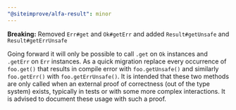 ```yaml
---
"@siteimprove/alfa-result": minor
---
```


**Breaking:** Removed `Err#get` and `Ok#getErr` and added `Result#getUnsafe` and `Result#getErrUnsafe`

Going forward it will only be possible to call `.get` on `Ok` instances and `.getErr` on `Err` instances. As a quick migration replace every occurrence of `foo.get()` that results in compile error with `foo.getUnsafe()` and similarly `foo.getErr()` with `foo.getErrUnsafe()`. It is intended that these two methods are only called when an external proof of correctness (out of the type system) exists, typically in tests or with some more complex interactions. It is advised to document these usage with such a proof.
